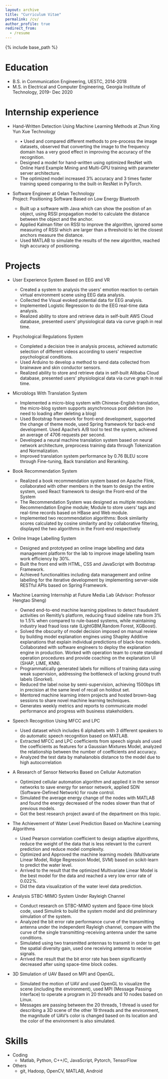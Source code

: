 ```yaml
---
layout: archive
title: "Curriculum Vitae"
permalink: /cv/
author_profile: true
redirect_from:
  - /resume
---
```


{% include base_path %}

Education
======
* B.S. in Communication Engineering, UESTC, 2014-2018
* M.S. in Electrical and Computer Engineering, Georgia Institute of Technology, 2019- Dec 2020  

Internship experience
======
* Hand-Written Detection Using Machine Learning Methods at Zhun Xing Yun Xue Technology             
  * •	Used and compared different methods to pre-process the image datasets, observed that converting the image to the frequency domain has a very good effect in improving the accuracy of the recognition.
  * Designed a model for hand-written using optimized ResNet with Online Hard Example Mining and Multi-GPU training with parameter server architecture.
  * The optimized model increased 3% accuracy and 3 times faster training speed comparing to the built-in ResNet in PyTorch. 
            
            
* Software Engineer at Gelan Technology                                                                  
  Project: Positioning Software Based on Low Energy Bluetooth   
  * Built up a software with Java which can show the position of an object, using RSSI propagation model to calculate the distance between the object and the anchor.
  * Applied Kalman filter on RSSI to improve the algorithm, ignored some measuring of RSSI which are larger than a threshold to let the closest anchors measure the distance.
  * Used MATLAB to simulate the results of the new algorithm, reached high accuracy of positioning.          



Projects
======     

* User Experience System Based on EEG and VR                         
  * Created a system to analysis the users' emotion reaction to certain virtual environment scene using EEG data analysis.
  * Collected the Visual evoked potential data for EEG analysis.
  * Implemented Logistic Regression to do the EEG real-time data analysis. 
  * Realized ability to store and retrieve data in self-built AWS Cloud database, presented users’ physiological data via curve graph in real time.       
  
  
* Psychological Regulations System                         
  * Completed a decision tree in analysis process, achieved automatic selection of different videos according to users' respective psychological conditions.      
  * Used Arduino to develop a method to send data collected from brainwave and skin conductor sensors.      
  * Realized ability to store and retrieve data in self-built Alibaba Cloud database, presented users' physiological data via curve graph in real time.          


* Microblogs With Translation System                                                                                       
  *	Implemented a micro-blog system with Chinese-English translation, the micro-blog system supports asynchronous post deletion (no need to loading after deleting a blog)  
  *	Used Bootstrap framework for front-end development, supported the change of theme mode, used Spring framework for back-end development. Used Apache’s A/B tool to test the system, achieved an average of 4706 requests per second.    
  *	Developed a neural machine translation system based on neural network architecture, preprocess training data through Tokenization and Normalization.   
  *	Improved translation system performance by 0.76 BLEU score through Fine-tuning, Back translation and Reranking.       


* Book Recommendation System                                                                                       
  *	Realized a book recommendation system based on Apache Flink, collaborated with other members in the team to design the entire system, used React framework to design the Front-end of the System        
  *	The Recommendation System was designed as multiple modules: Recommendation Engine module; Module to store users’ tags and real-time records based on HBase and Web module.         
  *	Implemented two recommendation algorithms: Book similarity scores calculated by cosine similarity and by collaborative filtering, displayed the two algorithms in the Front-end respectively            
  
  
  
  
* Online Image Labelling System                                                                                       
  *	Designed and prototyped an online image labelling and data management platform for the lab to improve image labelling team work efficiency by 30%.             
  *	Built the front end with HTML, CSS and JavaScript with Bootstrap Framework.                      
  *	Achieved functionalities including data management and online labelling for the iterative development by implementing server-side RESTful APIs based on Spring Framework.           
  
  
  
  
* Machine Learning Internship at Future Media Lab (Advisor: Professor Hengtao Sheng)                                                                                     
  *	Owned end-to-end machine learning pipelines to detect fraudulent activities on Remitly’s platform, reducing fraud sideline rate from 3% to 1.5% when compared to rule-based systems, while maintaining industry lead fraud loss rate (LightGBM,Random Forest, XGBoost).                  
  *	Solved the obscurity of model decision imposed on manual review by building model explanation engines using Shapley Additive explanations that explain individual predictions of black-box models. Collaborated with software engineers to deploy the explanation engine in production. Worked with operation team to create standard operation procedures and provide coaching on the explanation UI (SHAP, LIME, KNN).                          
  *	Programmatically generated labels for millions of training data using weak supervision, addressing the bottleneck of lacking ground truth labels (Snorkel).     
  * Reduced the label noise by semi-supervision, achieving 1500bps lift in precision at the same level of recall on holdout set.      
  * Mentored machine learning intern projects and hosted brown-bag sessions to share novel machine learning techniques.      
  * Generates weekly metrics and reports to communicate model performance and progress with business stakeholders.       





* Speech Recognition Using MFCC and LPC                                                                                       
  *	Used dataset which includes 6 alphabets with 3 different speakers to do automatic speech recognition based on MATLAB.     
  *	Extracted MFCC and LPC coefficients from speech signals and used the coefficients as features for a Gaussian Mixtures Model, analyzed the relationship between the number of coefficients and accuracy.                              
  *	Analyzed the test data by mahalanobis distance to the model due to high autocorrelation       


* A Research of Sensor Networks Based on Cellular Automation                                                                     
  *	Optimized cellular automation algorithm and applied it in the sensor networks to save energy for sensor network, applied SDN (Software-Defined Network) for route control.      
  *	Simulated the average energy change of the nodes with MATLAB and found the energy decreased of the nodes slower than that of previous models.      
  * Got the best research project award of the department on this topic.      


  
 

* The Achievement of Water Level Prediction Based on Machine Learning Algorithms 
  * Used Pearson correlation coefficient to design adaptive algorithms, reduce the weight of the data that is less relevant to the current prediction and reduce model complexity.
  * Optimized and Approved the machine learning models (Multivariate Linear Model, Ridge Regression Model, SVM) based on scikit-learn to predict the water level. 
  * Arrived to the result that the optimized Multivariate Linear Model is the best model for the data and reached a very low error rate of 0.022%.
  * Did the data visualization of the water level data prediction.            
      
  
     
     
* Analysis STBC-MIMO System Under Rayleigh Channel
  * Conduct research on STBC-MIMO system and Space-time block code, used Simulink to build the system model and did preliminary simulation of the system.
  * Analyzed the bit error rate performance curve of the transmitting antenna under the independent Rayleigh channel, compare with the curve of the single transmitting-receiving antenna under the same conditions.
  * Simulated using two transmitted antennas to transmit in order to get the spatial diversity gain, used one receiving antenna to receive signals.
  * Arrived the result that the bit error rate has been significantly decreased after using space-time block codes. 
  
  
* 3D Simulation of UAV Based on MPI and OpenGL.     
  * Simulated the motion of UAV and used OpenGL to visualize the scene (including the environment), used MPI (Message Passing Interface) to operate a program in 20 threads and 10 nodes based on Linux.      
  * Messages are passing between the 20 threads, 1 thread is used for describing a 3D scene of the other 19 threads and the environment, the magnitude of UAV’s color is changed based on its location and the color of the environment is also simulated.      

                 




Skills
======
* Coding
  * Matlab, Python, C++/C, JavaScript, Pytorch, TensorFlow
* Others 
  * git, Hadoop, OpenCV, MATLAB, Android



